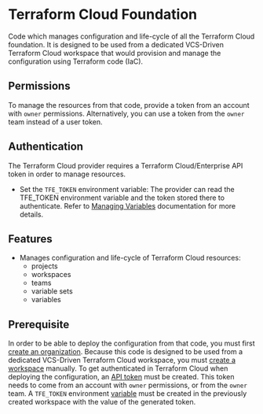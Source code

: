 # Terraform Cloud Foundation

Code which manages configuration and life-cycle of all the Terraform Cloud
foundation. It is designed to be used from a dedicated VCS-Driven Terraform
Cloud workspace that would provision and manage the configuration using
Terraform code (IaC).

## Permissions

To manage the resources from that code, provide a token from an account with
`owner` permissions. Alternatively, you can use a token from the `owner` team
instead of a user token.

## Authentication

The Terraform Cloud provider requires a Terraform Cloud/Enterprise API token in
order to manage resources.

- Set the `TFE_TOKEN` environment variable: The provider can read the TFE_TOKEN environment variable and the token stored there
to authenticate. Refer to [Managing Variables](https://developer.hashicorp.com/terraform/cloud-docs/workspaces/variables/managing-variables) documentation for more details.

## Features

- Manages configuration and life-cycle of Terraform Cloud resources:
  - projects
  - workspaces
  - teams
  - variable sets
  - variables

## Prerequisite

In order to be able to deploy the configuration from that code, you must first [create an organization](https://app.terraform.io/app/organizations/new). Because this code is designed to be used from a dedicated VCS-Driven Terraform Cloud workspace, you must [create a workspace](https://developer.hashicorp.com/terraform/cloud-docs/workspaces/creating) manually. To get authenticated in Terraform Cloud when deploying the configuration, an
[API token](https://developer.hashicorp.com/terraform/cloud-docs/users-teams-organizations/api-tokens) must be created. This token needs to come from an account with `owner` permissions, or from the `owner` team. A `TFE_TOKEN` environment [variable](https://developer.hashicorp.com/terraform/cloud-docs/workspaces/variables/managing-variables) must be created in the previously created workspace with the value of the generated token.
